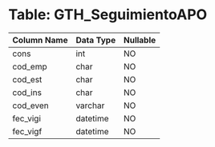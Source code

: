 # Table: GTH_SeguimientoAPO

| Column Name | Data Type | Nullable |
|-------------|-----------|----------|
| cons | int | NO |
| cod_emp | char | NO |
| cod_est | char | NO |
| cod_ins | char | NO |
| cod_even | varchar | NO |
| fec_vigi | datetime | NO |
| fec_vigf | datetime | NO |

